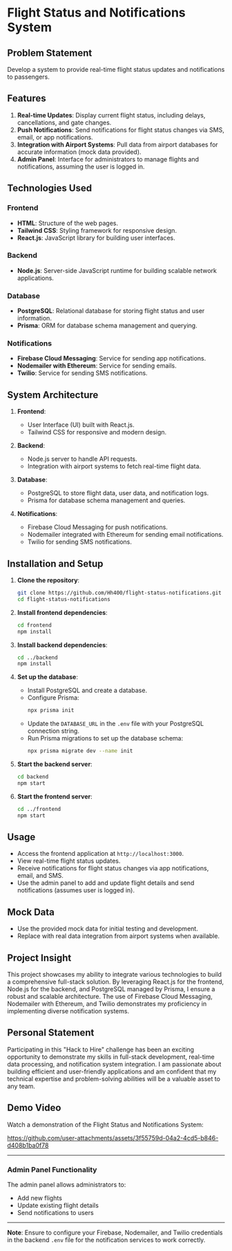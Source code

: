 # Flight Status and Notifications System

## Problem Statement
Develop a system to provide real-time flight status updates and notifications to passengers.

## Features
1. **Real-time Updates**: Display current flight status, including delays, cancellations, and gate changes.
2. **Push Notifications**: Send notifications for flight status changes via SMS, email, or app notifications.
3. **Integration with Airport Systems**: Pull data from airport databases for accurate information (mock data provided).
4. **Admin Panel**: Interface for administrators to manage flights and notifications, assuming the user is logged in.

## Technologies Used
### Frontend
- **HTML**: Structure of the web pages.
- **Tailwind CSS**: Styling framework for responsive design.
- **React.js**: JavaScript library for building user interfaces.

### Backend
- **Node.js**: Server-side JavaScript runtime for building scalable network applications.

### Database
- **PostgreSQL**: Relational database for storing flight status and user information.
- **Prisma**: ORM for database schema management and querying.

### Notifications
- **Firebase Cloud Messaging**: Service for sending app notifications.
- **Nodemailer with Ethereum**: Service for sending emails.
- **Twilio**: Service for sending SMS notifications.

## System Architecture
1. **Frontend**:
    - User Interface (UI) built with React.js.
    - Tailwind CSS for responsive and modern design.

2. **Backend**:
    - Node.js server to handle API requests.
    - Integration with airport systems to fetch real-time flight data.

3. **Database**:
    - PostgreSQL to store flight data, user data, and notification logs.
    - Prisma for database schema management and queries.

4. **Notifications**:
    - Firebase Cloud Messaging for push notifications.
    - Nodemailer integrated with Ethereum for sending email notifications.
    - Twilio for sending SMS notifications.

## Installation and Setup
1. **Clone the repository**:
    ```bash
    git clone https://github.com/Hh400/flight-status-notifications.git
    cd flight-status-notifications
    ```

2. **Install frontend dependencies**:
    ```bash
    cd frontend
    npm install
    ```

3. **Install backend dependencies**:
    ```bash
    cd ../backend
    npm install
    ```

4. **Set up the database**:
    - Install PostgreSQL and create a database.
    - Configure Prisma:
      ```bash
      npx prisma init
      ```
    - Update the `DATABASE_URL` in the `.env` file with your PostgreSQL connection string.
    - Run Prisma migrations to set up the database schema:
      ```bash
      npx prisma migrate dev --name init
      ```

5. **Start the backend server**:
    ```bash
    cd backend
    npm start
    ```

6. **Start the frontend server**:
    ```bash
    cd ../frontend
    npm start
    ```

## Usage
- Access the frontend application at `http://localhost:3000`.
- View real-time flight status updates.
- Receive notifications for flight status changes via app notifications, email, and SMS.
- Use the admin panel to add and update flight details and send notifications (assumes user is logged in).

## Mock Data
- Use the provided mock data for initial testing and development.
- Replace with real data integration from airport systems when available.

## Project Insight
This project showcases my ability to integrate various technologies to build a comprehensive full-stack solution. By leveraging React.js for the frontend, Node.js for the backend, and PostgreSQL managed by Prisma, I ensure a robust and scalable architecture. The use of Firebase Cloud Messaging, Nodemailer with Ethereum, and Twilio demonstrates my proficiency in implementing diverse notification systems.

## Personal Statement
Participating in this "Hack to Hire" challenge has been an exciting opportunity to demonstrate my skills in full-stack development, real-time data processing, and notification system integration. I am passionate about building efficient and user-friendly applications and am confident that my technical expertise and problem-solving abilities will be a valuable asset to any team.

## Demo Video
Watch a demonstration of the Flight Status and Notifications System:

https://github.com/user-attachments/assets/3f55759d-04a2-4cd5-b846-d408b1ba0f78

---

### Admin Panel Functionality
The admin panel allows administrators to:
- Add new flights
- Update existing flight details
- Send notifications to users

---

**Note**: Ensure to configure your Firebase, Nodemailer, and Twilio credentials in the backend `.env` file for the notification services to work correctly.
